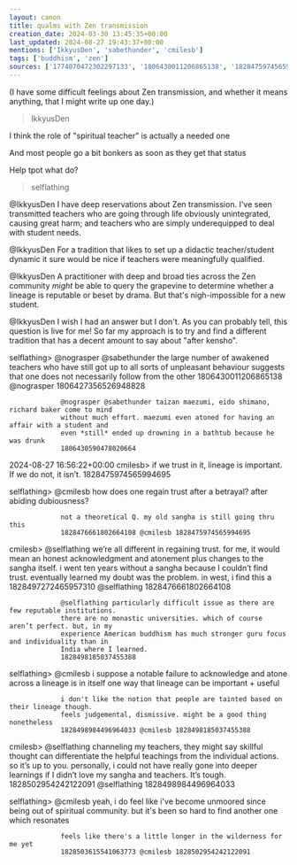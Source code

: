 ```yaml
---
layout: canon
title: qualms with Zen transmission
creation_date: 2024-03-30 13:45:35+00:00
last_updated: 2024-08-27 19:43:37+00:00
mentions: ['IkkyusDen', 'sabethunder', 'cmilesb']
tags: ['buddhism', 'zen']
sources: ['1774070472302297133', '1806430011206865138', '1828475974565994695']
---
```


(I have some difficult feelings about Zen transmission, and whether it means anything, that I might write up one day.)

> IkkyusDen  

I think the role of "spiritual teacher" is actually a needed one  
  
And most people go a bit bonkers as soon as they get that status  
  
Help tpot what do?  

> selflathing  

@IkkyusDen I have deep reservations about Zen transmission. I've seen transmitted teachers who are going through life obviously unintegrated, causing great harm; and teachers who are simply underequipped to deal with student needs.  

@IkkyusDen For a tradition that likes to set up a didactic teacher/student dynamic it sure would be nice if teachers were meaningfully qualified.  

@IkkyusDen A practitioner with deep and broad ties across the Zen community *might* be able to query the grapevine to determine whether a lineage is reputable or beset by drama. But that's nigh-impossible for a new student.  

@IkkyusDen I wish I had an answer but I don't. As you can probably tell, this question is live for me! So far my approach is to try and find a different tradition that has a decent amount to say about "after kensho".  


selflathing>     @nograsper @sabethunder the large number of awakened teachers who have still got up
                 to all sorts of unpleasant behaviour suggests that one does not necessarily follow
                 from the other
                 1806430011206865138 @nograsper 1806427356526948828

                 @nograsper @sabethunder taizan maezumi, eido shimano, richard baker come to mind
                 without much effort. maezumi even atoned for having an affair with a student and
                 even *still* ended up drowning in a bathtub because he was drunk
                 1806430590478020664

2024-08-27 16:56:22+00:00
cmilesb>         if we trust in it, lineage is important. If we do not, it isn’t.
                 1828475974565994695

selflathing>     @cmilesb how does one regain trust after a betrayal? after abiding dubiousness?

                 not a theoretical Q. my old sangha is still going thru this
                 1828476661802664108 @cmilesb 1828475974565994695

cmilesb>         @selflathing we’re all different in regaining trust. for me, it would mean an
                 honest acknowledgment and atonement plus changes to the sangha itself. i went ten
                 years without a sangha because I couldn’t find trust. eventually learned my doubt
                 was the problem. in west, i find this a
                 1828497272465957310 @selflathing 1828476661802664108

                 @selflathing particularly difficult issue as there are few reputable institutions.
                 there are no monastic universities. which of course aren’t perfect. but, in my
                 experience American buddhism has much stronger guru focus and individuality than in
                 India where I learned.
                 1828498185037455388

selflathing>     @cmilesb i suppose a notable failure to acknowledge and atone across a lineage is
                 in itself one way that lineage can be important + useful

                 i don't like the notion that people are tainted based on their lineage though.
                 feels judgemental, dismissive. might be a good thing nonetheless
                 1828498984496964033 @cmilesb 1828498185037455388

cmilesb>         @selflathing channeling my teachers, they might say skillful thought can
                 differentiate the helpful teachings from the individual actions. so it’s up to you.
                 personally, i could not have really gone into deeper learnings if I didn’t love my
                 sangha and teachers. It’s tough.
                 1828502954242122091 @selflathing 1828498984496964033

selflathing>     @cmilesb yeah, i do feel like i've become unmoored since being out of spiritual
                 community. but it's been so hard to find another one which resonates

                 feels like there's a little longer in the wilderness for me yet
                 1828503615541063773 @cmilesb 1828502954242122091